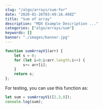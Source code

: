 ```yaml
---
slug: "/algo/arrays/sum-for"
date: "2020-01-26T03:49:16.408Z"
title: "Sum of array"
description: "MDX Example Description ..."
categories: ["algo/arrays/sum"]
keywords: []
banner: "./images/banner.jpg"
---
```



```javascript
function sumArrayV1(arr) {
    let s = 0;
    for (let i=0;i<arr.length;i++) {
        s+= arr[i];
    }
    return s;
};
```

For testing, you can use this function as:

```javascript
let sum = sumArrayV1([2,3,8]);
console.log(sum);
```


<Counter initialCounter={3} />
